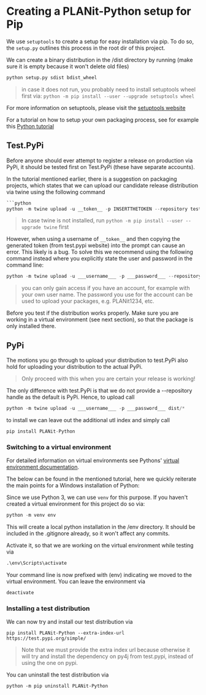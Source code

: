 # Creating a PLANit-Python setup for Pip

We use `setuptools` to create a setup for easy installation via pip. To do so, the `setup.py` outlines this process in the root dir of this project.

We can create a binary distribution in the /dist directory by running (make sure it is empty because it won't delete old files)

```python
python setup.py sdist bdist_wheel
```

> in case it does not run, you probably need to install setuptools wheel first via: `python -m pip install --user --upgrade setuptools wheel`

For more information on setuptools, please visit the [setuptools website](https://setuptools.readthedocs.io/en/latest/setuptools.html)

For a tutorial on how to setup your own packaging process, see for example this [Python tutorial](https://packaging.python.org/tutorials/packaging-projects/)

## Test.PyPi

Before anyone should ever attempt to register a release on production via PyPi, it should be tested first on Test.PyPi (these have separate accounts).

In the tutorial mentioned earlier, there is a suggestion on packaging  projects, which states that we can upload our candidate release distribution via twine using the following command

```python
```python
python -m twine upload -u __token__ -p INSERTTHETOKEN --repository testpypi dist/*
```

> In case twine is not installed, run `python -m pip install --user --upgrade twine` first

However, when using a username of `__token__` and then copying the generated token (from test.pypi website) into the prompt can cause an error. This likely is a bug. To solve this we recommend using the following command instead where you explicitly state the user and password in the command line:

```python
python -m twine upload -u ___username___ -p ___password___ --repository testpypi dist/*
```

> you can only gain access if you have an account, for example with your own user name. The password you use for the account can be used to upload your packages, e.g. PLANit1234, etc.

Before you test if the distribution works properly. Make sure you are working in a virtual environment (see next section), so that the package is only installed there.

## PyPi

The motions you go through to upload your distribution to test.PyPi also hold for uploading your distribution to the actual PyPi.

> Only proceed with this when you are certain your release is working!

The only difference with test.PyPi is that we do not provide a --repository handle as the default is PyPi. Hence, to upload call

```python
python -m twine upload -u ___username___ -p ___password___ dist/*
```

to install we can leave out the additional utl index and simply call

```python
pip install PLANit-Python
```

### Switching to a virtual environment

For detailed information on virtual environments see Pythons' [virtual environment documentation](https://packaging.python.org/guides/installing-using-pip-and-virtual-environments/).

The below can be found in the mentioned tutorial, here we quickly reiterate the main points for a Windows installation of Python:

Since we use Python 3, we can use `venv` for this purpose. If you haven't created a virtual environment for this project do so via:

```python
python -m venv env  
```

This will create a local python installation in the /env directory. It should be included in the .gitignore already, so it won't affect any commits.

Activate it, so that we are working on the virtual environment while testing via 

```python
.\env\Scripts\activate
```

Your command line is now prefixed with (env) indicating we moved to the virtual environment. You can leave the environment via

```python
deactivate 
```

### Installing a test distribution

We can now try and install our test distribution via

```
pip install PLANit-Python --extra-index-url https://test.pypi.org/simple/
```

> Note that we must provide the extra index url because otherwise it will try and install the dependency on py4j from test.pypi, instead of using the one on pypi.

You can uninstall the test distribution via

```
python -m pip uninstall PLANit-Python
```
